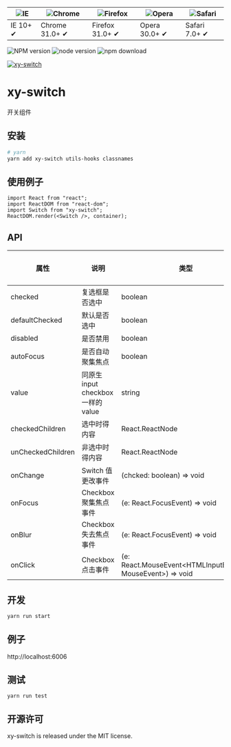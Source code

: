 | ![IE](https://github.com/alrra/browser-logos/blob/master/src/edge/edge_48x48.png?raw=true) | ![Chrome](https://github.com/alrra/browser-logos/blob/master/src/chrome/chrome_48x48.png?raw=true) | ![Firefox](https://github.com/alrra/browser-logos/blob/master/src/firefox/firefox_48x48.png?raw=true) | ![Opera](https://github.com/alrra/browser-logos/blob/master/src/opera/opera_48x48.png?raw=true) | ![Safari](https://github.com/alrra/browser-logos/blob/master/src/safari/safari_48x48.png?raw=true) |
| ------------------------------------------------------------------------------------------ | -------------------------------------------------------------------------------------------------- | ----------------------------------------------------------------------------------------------------- | ----------------------------------------------------------------------------------------------- | -------------------------------------------------------------------------------------------------- |
| IE 10+ ✔                                                                                   | Chrome 31.0+ ✔                                                                                     | Firefox 31.0+ ✔                                                                                       | Opera 30.0+ ✔                                                                                   | Safari 7.0+ ✔                                                                                      |

![NPM version](http://img.shields.io/npm/v/xy-switch.svg?style=flat-square)
![node version](https://img.shields.io/badge/node.js-%3E=_0.10-green.svg?style=flat-square)
![npm download](https://img.shields.io/npm/dm/xy-switch.svg?style=flat-square)

[![xy-switch](https://nodei.co/npm/xy-switch.png)](https://npmjs.org/package/xy-switch)

# xy-switch

开关组件

## 安装

```bash
# yarn
yarn add xy-switch utils-hooks classnames
```

## 使用例子

```tsx
import React from "react";
import ReactDOM from "react-dom";
import Switch from "xy-switch";
ReactDOM.render(<Switch />, container);
```

## API

| 属性              | 说明                               | 类型                                                        | 默认值 |
| ----------------- | ---------------------------------- | ----------------------------------------------------------- | ------ |
| checked           | 复选框是否选中                     | boolean                                                     | 无     |
| defaultChecked    | 默认是否选中                       | boolean                                                     | 无     |
| disabled          | 是否禁用                           | boolean                                                     | 无     |
| autoFocus         | 是否自动聚集焦点                   | boolean                                                     | 无     |
| value             | 同原生 input checkbox 一样的 value | string                                                      | 无     |
| checkedChildren   | 选中时得内容                       | React.ReactNode                                             | 无     |
| unCheckedChildren | 非选中时得内容                     | React.ReactNode                                             | 无     |
| onChange          | Switch 值更改事件                  | (chcked: boolean) => void                                   | 无     |
| onFocus           | Checkbox 聚集焦点事件              | (e: React.FocusEvent<HTMLInputElement>) => void             | 无     |
| onBlur            | Checkbox 失去焦点事件              | (e: React.FocusEvent<HTMLInputElement>) => void             | 无     |
| onClick           | Checkbox 点击事件                  | (e: React.MouseEvent<HTMLInputElement, MouseEvent>) => void | 无     |

## 开发

```sh
yarn run start
```

## 例子

http://localhost:6006

## 测试

```
yarn run test
```

## 开源许可

xy-switch is released under the MIT license.
